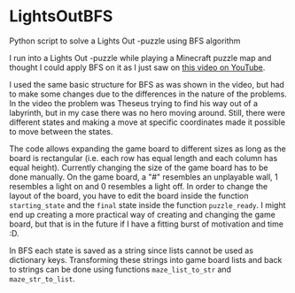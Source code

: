 # LightsOutBFS
Python script to solve a Lights Out -puzzle using BFS algorithm

I run into a Lights Out -puzzle while playing a Minecraft puzzle map and thought I could apply BFS on it as I just saw on [this video on YouTube](https://www.youtube.com/watch?v=umszOeerdsU).

I used the same basic structure for BFS as was shown in the video, but had to make some changes due to the differences in the nature of the problems. In the video the problem was Theseus trying to find his way out of a labyrinth, but in my case there was no hero moving around. Still, there were different states and making a move at specific coordinates made it possible to move between the states.

The code allows expanding the game board to different sizes as long as the board is rectangular (i.e. each row has equal length and each column has equal height). Currently changing the size of the game board has to be done manually. On the game board, a "#" resembles an unplayable wall, 1 resembles a light on and 0 resembles a light off. In order to change the layout of the board, you have to edit the board inside the function `starting_state` and the `final` state inside the function `puzzle_ready`. I might end up creating a more practical way of creating and changing the game board, but that is in the future if I have a fitting burst of motivation and time :D.

In BFS each state is saved as a string since lists cannot be used as dictionary keys. Transforming these strings into game board lists and back to strings can be done using functions `maze_list_to_str` and `maze_str_to_list`.
